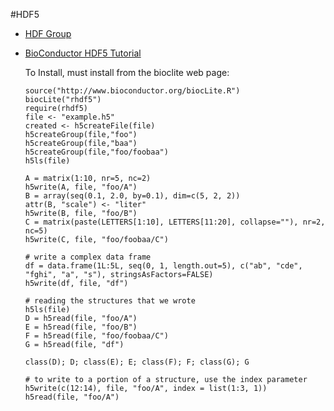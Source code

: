 #HDF5
* [HDF Group](http://www.hdfgroup.org/HDF5)
* [BioConductor HDF5 Tutorial](http://www.bioconductor.org/packages/release/bioc/vignettes/rhdf5/inst/doc/rhdf5.pdf)

  To Install, must install from the bioclite web page:
  ```
  source("http://www.bioconductor.org/biocLite.R")
  biocLite("rhdf5")
  require(rhdf5)
  file <- "example.h5"
  created <- h5createFile(file)
  h5createGroup(file,"foo")
  h5createGroup(file,"baa")
  h5createGroup(file,"foo/foobaa")
  h5ls(file)

  A = matrix(1:10, nr=5, nc=2)
  h5write(A, file, "foo/A")
  B = array(seq(0.1, 2.0, by=0.1), dim=c(5, 2, 2))
  attr(B, "scale") <- "liter"
  h5write(B, file, "foo/B")
  C = matrix(paste(LETTERS[1:10], LETTERS[11:20], collapse=""), nr=2, nc=5)
  h5write(C, file, "foo/foobaa/C")

  # write a complex data frame
  df = data.frame(1L:5L, seq(0, 1, length.out=5), c("ab", "cde", "fghi", "a", "s"), stringsAsFactors=FALSE)
  h5write(df, file, "df")

  # reading the structures that we wrote
  h5ls(file)
  D = h5read(file, "foo/A")
  E = h5read(file, "foo/B")
  F = h5read(file, "foo/foobaa/C")
  G = h5read(file, "df")

  class(D); D; class(E); E; class(F); F; class(G); G

  # to write to a portion of a structure, use the index parameter
  h5write(c(12:14), file, "foo/A", index = list(1:3, 1))
  h5read(file, "foo/A")
  ```
